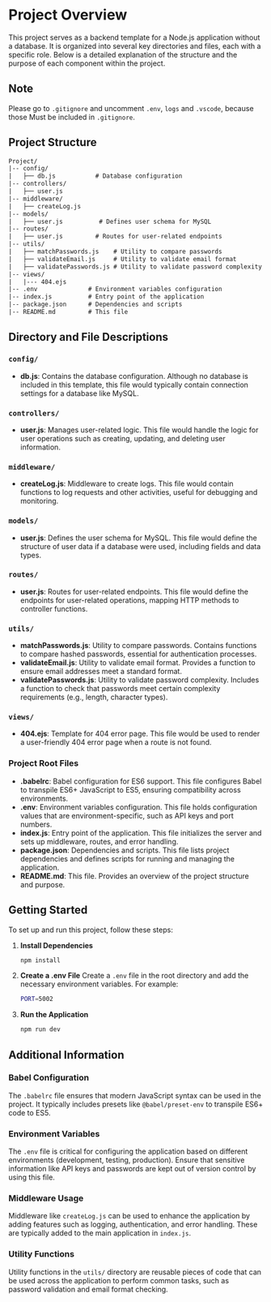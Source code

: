 # Project Overview

This project serves as a backend template for a Node.js application without a database. It is organized into several key directories and files, each with a specific role. Below is a detailed explanation of the structure and the purpose of each component within the project.

## Note

Please go to `.gitignore` and uncomment `.env`, `logs` and `.vscode`, because those Must be included in `.gitignore`.

## Project Structure

```txt
Project/
|-- config/
|   ├── db.js           # Database configuration
|-- controllers/
|   ├── user.js       
|-- middleware/
|   ├── createLog.js  
|-- models/
|   ├── user.js          # Defines user schema for MySQL
|-- routes/
|   ├── user.js         # Routes for user-related endpoints
|-- utils/
|   ├── matchPasswords.js    # Utility to compare passwords
|   ├── validateEmail.js     # Utility to validate email format
|   ├── validatePasswords.js # Utility to validate password complexity
|-- views/
|   |--- 404.ejs
|-- .env              # Environment variables configuration
|-- index.js          # Entry point of the application
|-- package.json      # Dependencies and scripts
|-- README.md         # This file
```

## Directory and File Descriptions

### `config/`

- **db.js**: Contains the database configuration. Although no database is included in this template, this file would typically contain connection settings for a database like MySQL.

### `controllers/`

- **user.js**: Manages user-related logic. This file would handle the logic for user operations such as creating, updating, and deleting user information.

### `middleware/`

- **createLog.js**: Middleware to create logs. This file would contain functions to log requests and other activities, useful for debugging and monitoring.

### `models/`

- **user.js**: Defines the user schema for MySQL. This file would define the structure of user data if a database were used, including fields and data types.

### `routes/`

- **user.js**: Routes for user-related endpoints. This file would define the endpoints for user-related operations, mapping HTTP methods to controller functions.

### `utils/`

- **matchPasswords.js**: Utility to compare passwords. Contains functions to compare hashed passwords, essential for authentication processes.
- **validateEmail.js**: Utility to validate email format. Provides a function to ensure email addresses meet a standard format.
- **validatePasswords.js**: Utility to validate password complexity. Includes a function to check that passwords meet certain complexity requirements (e.g., length, character types).

### `views/`

- **404.ejs**: Template for 404 error page. This file would be used to render a user-friendly 404 error page when a route is not found.

### Project Root Files

- **.babelrc**: Babel configuration for ES6 support. This file configures Babel to transpile ES6+ JavaScript to ES5, ensuring compatibility across environments.
- **.env**: Environment variables configuration. This file holds configuration values that are environment-specific, such as API keys and port numbers.
- **index.js**: Entry point of the application. This file initializes the server and sets up middleware, routes, and error handling.
- **package.json**: Dependencies and scripts. This file lists project dependencies and defines scripts for running and managing the application.
- **README.md**: This file. Provides an overview of the project structure and purpose.

## Getting Started

To set up and run this project, follow these steps:

1. **Install Dependencies**

   ```sh
   npm install
   ```

2. **Create a .env File**
   Create a `.env` file in the root directory and add the necessary environment variables. For example:

   ```sh
   PORT=5002
   ```

3. **Run the Application**

   ```bash
   npm run dev
   ```

## Additional Information

### Babel Configuration

The `.babelrc` file ensures that modern JavaScript syntax can be used in the project. It typically includes presets like `@babel/preset-env` to transpile ES6+ code to ES5.

### Environment Variables

The `.env` file is critical for configuring the application based on different environments (development, testing, production). Ensure that sensitive information like API keys and passwords are kept out of version control by using this file.

### Middleware Usage

Middleware like `createLog.js` can be used to enhance the application by adding features such as logging, authentication, and error handling. These are typically added to the main application in `index.js`.

### Utility Functions

Utility functions in the `utils/` directory are reusable pieces of code that can be used across the application to perform common tasks, such as password validation and email format checking.
